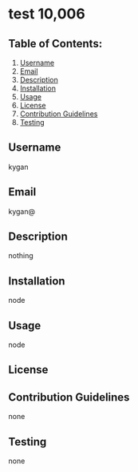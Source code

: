
# test 10,006
  
## Table of Contents:
  1. [Username](#Username)
  2. [Email](#Email)
  3. [Description](#Description)
  4. [Installation](#Installation)
  5. [Usage](#Usage)
  6. [License](#License)
  7. [Contribution Guidelines](#Guidelines)
  8. [Testing](#Testing)

## Username
kygan

## Email
kygan@

## Description
nothing

## Installation
node

## Usage
node

## License
 

## Contribution Guidelines
none

## Testing
none